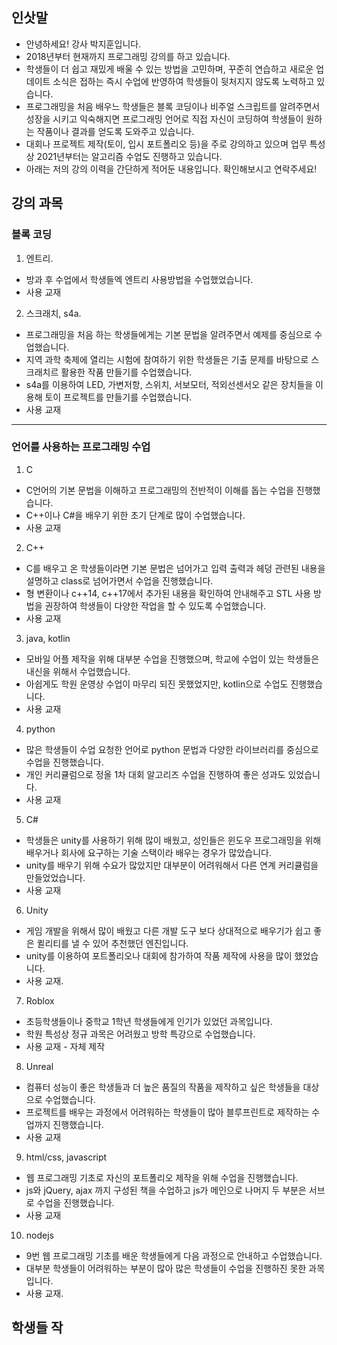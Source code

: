 ## 인삿말
* 안녕하세요! 강사 박지훈입니다.  
* 2018년부터 현재까지 프로그래밍 강의를 하고 있습니다.  
* 학생들이 더 쉽고 재밌게 배울 수 있는 방법을 고민하며, 꾸준히 연습하고 새로운 업데이트 소식은 접하는 즉시 수업에 반영하여 학생들이 뒷처지지 않도록 노력하고 있습니다.  
* 프로그래밍을 처음 배우느 학생들은 블록 코딩이나 비주얼 스크립트를 알려주면서 성장을 시키고 익숙해지면 프로그래밍 언어로 직접 자신이 코딩하여 학생들이 원하는 작품이나 결과를 얻도록 도와주고 있습니다.  
* 대회나 프로젝트 제작(토이, 입시 포트폴리오 등)을 주로 강의하고 있으며 업무 특성상 2021년부터는 알고리즘 수업도 진행하고 있습니다.  
* 아래는 저의 강의 이력을 간단하게 적어둔 내용입니다. 확인해보시고 연락주세요!  

## 강의 과목

### 블록 코딩

1. 엔트리. 
* 방과 후 수업에서 학생들엑 엔트리 사용방법을 수업했었습니다.  
* 사용 교재  


2. 스크래치, s4a. 
* 프로그래밍을 처음 하는 학생들에게는 기본 문법을 알려주면서 예제를 중심으로 수업했습니다.  
* 지역 과학 축제에 열리는 시험에 참여하기 위한 학생들은 기출 문제를 바탕으로 스크래치르 활용한 작품 만들기를 수업했습니다.  
* s4a를 이용하여 LED, 가변저항, 스위치, 서보모터, 적외선센서오 같은 장치들을 이용해 토이 프로젝트를 만들기를 수업했습니다.
* 사용 교재

<hr>

### 언어를 사용하는 프로그래밍 수업  

1. C 
* C언어의 기본 문법을 이해하고 프로그래밍의 전반적이 이해를 돕는 수업을 진행했습니다.  
* C++이나 C#을 배우기 위한 초기 단계로 많이 수업했습니다.  
* 사용 교재

2. C++
* C를 배우고 온 학생들이라면 기본 문법은 넘어가고 입력 출력과 헤덩 관련된 내용을 설명하고 class로 넘어가면서 수업을 진행했습니다.  
* 형 변환이나 c++14, c++17에서 추가된 내용을 확인하여 안내해주고 STL 사용 방법을 권장하여 학생들이 다양한 작업을 할 수 있도록 수업했습니다.  
* 사용 교재

3. java, kotlin
* 모바일 어플 제작을 위해 대부분 수업을 진행했으며, 학교에 수업이 있는 학생들은 내신을 위해서 수업했습니다.  
* 아쉽게도 학원 운영상 수업이 마무리 되진 못했었지만, kotlin으로 수업도 진행했습니다.  
* 사용 교재   

4. python 
* 많은 학생들이 수업 요청한 언어로 python 문법과 다양한 라이브러리를 중심으로 수업을 진행했습니다.  
* 개인 커리큘럼으로 정올 1차 대회 알고리즈 수업을 진행하여 좋은 성과도 있었습니다.  
* 사용 교재 

5. C# 
* 학생들은 unity를 사용하기 위해 많이 배웠고, 성인들은 윈도우 프로그래밍을 위해 배우거나 회사에 요구하는 기술 스택이라 배우는 경우가 많았습니다.  
* unity를 배우기 위해 수요가 많았지만 대부분이 어려워해서 다른 연계 커리큘럼을 만들었었습니다.  
* 사용 교재 

6. Unity  
* 게임 개발을 위해서 많이 배웠고 다른 개발 도구 보다 상대적으로 배우기가 쉽고 좋은 퀼리티를 낼 수 있어 추천했던 엔진입니다.  
* unity를 이용하여 포트폴리오나 대회에 참가하여 작품 제작에 사용을 많이 했었습니다.  
* 사용 교재. 

7. Roblox  
* 초등학생들이나 중학교 1학년 학생들에게 인기가 있었던 과목입니다.  
* 학원 특성상 정규 과목은 어려웠고 방학 특강으로 수업했습니다.  
* 사용 교재 - 자체 제작

8. Unreal  
* 컴퓨터 성능이 좋은 학생들과 더 높은 품질의 작품을 제작하고 싶은 학생들을 대상으로 수업했습니다.  
* 프로젝트를 배우는 과정에서 어려워하는 학생들이 많아 블루프린트로 제작하는 수업까지 진행했습니다.  
* 사용 교재  

9. html/css, javascript
* 웹 프로그래밍 기초로 자신의 포트폴리오 제작을 위해 수업을 진행했습니다.  
* js와 jQuery, ajax 까지 구성된 책을 수업하고 js가 메인으로 나머지 두 부분은 서브로 수업을 진행했습니다.  
* 사용 교재

10. nodejs  
* 9번 웹 프로그래밍 기초를 배운 학생들에게 다음 과정으로 안내하고 수업했습니다.  
* 대부분 학생들이 어려워하는 부분이 많아 많은 학생들이 수업을 진행하진 못한 과목입니다.  
* 사용 교재. 

## 학생들 작
